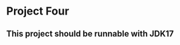 # Project Four
This project should be runnable with JDK17
--------------------------------------------------------
